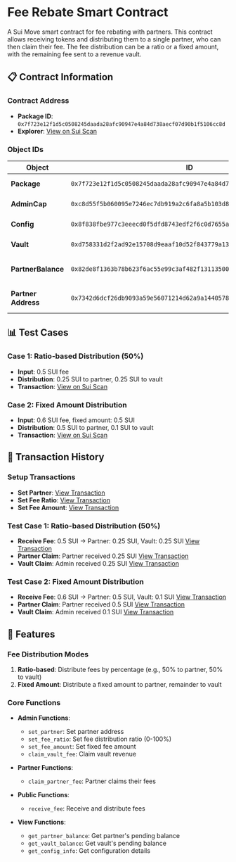 # Fee Rebate Smart Contract

A Sui Move smart contract for fee rebating with partners. This contract allows receiving tokens and distributing them to a single partner, who can then claim their fee. The fee distribution can be a ratio or a fixed amount, with the remaining fee sent to a revenue vault.

## 📋 Contract Information

### Contract Address
- **Package ID**: `0x7f723e12f1d5c0508245daada28afc90947e4a84d738aecf07d90b1f5106cc8d`
- **Explorer**: [View on Sui Scan](https://suiscan.xyz/testnet/object/0x7f723e12f1d5c0508245daada28afc90947e4a84d738aecf07d90b1f5106cc8d/tx-blocks)

### Object IDs
| Object | ID | Type | Description |
|--------|----|----|-------------|
| **Package** | `0x7f723e12f1d5c0508245daada28afc90947e4a84d738aecf07d90b1f5106cc8d` | Immutable | Contract package |
| **AdminCap** | `0xc8d55f5b060095e7246ec7db919a2c6fa8a5b103d8815dd296c5830164ba1260` | Owned | Admin capability |
| **Config** | `0x8f838fbe977c3eeecd0f5dfd8743edf2f6c0d7655a249183a292fb538896c585` | Shared | Configuration object |
| **Vault** | `0xd758331d2f2ad92e15708d9eaaf10d52f843779a13d116fedeba6f000f95f67f` | Shared | Revenue vault |
| **PartnerBalance** | `0x82de8f1363b78b623f6ac55e99c3af482f131135005a3fc08421bf776d4618f4` | Shared | Partner balance tracker |
| **Partner Address** | `0x7342d6dcf26db9093a59e56071214d62a9a1440578f9a63f082b5ebc45d5bd66` | Address | Partner wallet address |

## 📊 Test Cases

### Case 1: Ratio-based Distribution (50%)
- **Input**: 0.5 SUI fee
- **Distribution**: 0.25 SUI to partner, 0.25 SUI to vault
- **Transaction**: [View on Sui Scan](https://suiscan.xyz/testnet/tx/CuZe9reWxmCqreUnKHkkAyYpHVbdgvLfZ8tJzE58eagp)

### Case 2: Fixed Amount Distribution
- **Input**: 0.6 SUI fee, fixed amount: 0.5 SUI
- **Distribution**: 0.5 SUI to partner, 0.1 SUI to vault
- **Transaction**: [View on Sui Scan](https://suiscan.xyz/testnet/tx/8Wp4P6QPFzRzJpybyTajPPGMTDcfh3ytxJnpJTjQfiFi)

## 🔗 Transaction History

### Setup Transactions
- **Set Partner**: [View Transaction](https://suiscan.xyz/testnet/tx/C8vo4gwvAs13i9UEnQ18Z8kiSSTsSWubQoWKPYmgt5Gt)
- **Set Fee Ratio**: [View Transaction](https://suiscan.xyz/testnet/tx/24FJP3BzxMPdNHnPgWHzz6aia847pWKW6SiEWuAGDX8o)
- **Set Fee Amount**: [View Transaction](https://suiscan.xyz/testnet/tx/5Mmi4AFFcbZ988WZuKoXEbHMoizU4Q8WF26AP2rveMaS)

### Test Case 1: Ratio-based Distribution (50%)
- **Receive Fee**: 0.5 SUI → Partner: 0.25 SUI, Vault: 0.25 SUI [View Transaction](https://suiscan.xyz/testnet/tx/CuZe9reWxmCqreUnKHkkAyYpHVbdgvLfZ8tJzE58eagp)
- **Partner Claim**: Partner received 0.25 SUI [View Transaction](https://suiscan.xyz/testnet/tx/3W1taccKSgZgARKRrLbSWTp3CyADaCzXqxNzBipAtpHp)
- **Vault Claim**: Admin received 0.25 SUI [View Transaction](https://suiscan.xyz/testnet/tx/9LP51k9ugSRHqxgQ6x3B6jv9PS5GXe5c5DxK1sy8frGM)

### Test Case 2: Fixed Amount Distribution
- **Receive Fee**: 0.6 SUI → Partner: 0.5 SUI, Vault: 0.1 SUI [View Transaction](https://suiscan.xyz/testnet/tx/8Wp4P6QPFzRzJpybyTajPPGMTDcfh3ytxJnpJTjQfiFi)
- **Partner Claim**: Partner received 0.5 SUI [View Transaction](https://suiscan.xyz/testnet/tx/ELb3htpCXHauW8PHA8doMN77bRBA3HR7CX6HpoJJbRKB)
- **Vault Claim**: Admin received 0.1 SUI [View Transaction](https://suiscan.xyz/testnet/tx/4Qv2FVrY5JDYvA1uNCDhH6B3VVsHHFhz8PsNmx1iRDyV)


## 🚀 Features

### Fee Distribution Modes
1. **Ratio-based**: Distribute fees by percentage (e.g., 50% to partner, 50% to vault)
2. **Fixed Amount**: Distribute a fixed amount to partner, remainder to vault

### Core Functions
- **Admin Functions**:
  - `set_partner`: Set partner address
  - `set_fee_ratio`: Set fee distribution ratio (0-100%)
  - `set_fee_amount`: Set fixed fee amount
  - `claim_vault_fee`: Claim vault revenue

- **Partner Functions**:
  - `claim_partner_fee`: Partner claims their fees

- **Public Functions**:
  - `receive_fee`: Receive and distribute fees

- **View Functions**:
  - `get_partner_balance`: Get partner's pending balance
  - `get_vault_balance`: Get vault's pending balance
  - `get_config_info`: Get configuration details
